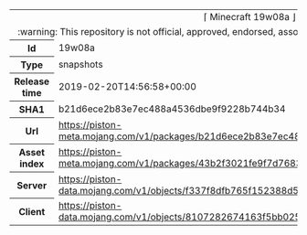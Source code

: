 <html><table>
<tr><td colspan="2" align="center"><img width="0" height="0"><br/>⌈ Minecraft 19w08a ⌋<br/><img width="0" height="0"></td></tr>
<tr><td colspan="2" align="center"><img width="0" height="0"><br/>
:warning: This repository is not official, approved, endorsed, associated or connected with Mojang :warning:
<br/><img width="0" height="0"></td></tr>
<tr><th>Id</th><td>19w08a</td></tr>
<tr><th>Type</th><td>snapshots</td></tr>
<tr><th>Release time</th><td>2019-02-20T14:56:58+00:00</td></tr>
<tr><th>SHA1</th><td>b21d6ece2b83e7ec488a4536dbe9f9228b744b34</td></tr>
<tr><th>Url</th><td><a href="https://piston-meta.mojang.com/v1/packages/b21d6ece2b83e7ec488a4536dbe9f9228b744b34/19w08a.json">https://piston-meta.mojang.com/v1/packages/b21d6ece2b83e7ec488a4536dbe9f9228b744b34/19w08a.json</a></td></tr>
<tr><th>Asset index</th><td><a href="https://piston-meta.mojang.com/v1/packages/43b2f3021fe9f7d768378de95538e22da3ee8301/1.14.json">https://piston-meta.mojang.com/v1/packages/43b2f3021fe9f7d768378de95538e22da3ee8301/1.14.json</a></td></tr>
<tr><th>Server</th><td><a href="https://piston-data.mojang.com/v1/objects/f337f8dfb765f152388d5038a6e0e8830782e5ed/server.jar">https://piston-data.mojang.com/v1/objects/f337f8dfb765f152388d5038a6e0e8830782e5ed/server.jar</a></td></tr>
<tr><th>Client</th><td><a href="https://piston-data.mojang.com/v1/objects/8107282674163f5bb025548fef3ec26d6c5cd6ba/client.jar">https://piston-data.mojang.com/v1/objects/8107282674163f5bb025548fef3ec26d6c5cd6ba/client.jar</a></td></tr>
</table></html>